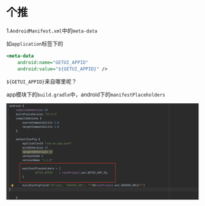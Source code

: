 # 个推

1.`AndroidManifest.xml`中的`meta-data`

如`application`标签下的

```xml
<meta-data
    android:name="GETUI_APPID"
    android:value="${GETUI_APPID}" />
```

`${GETUI_APPID}`来自哪里呢？

app模块下的`build.gradle`中，android下的`manifestPlaceholders`

![001](https://github.com/winfredzen/Android-Basic/blob/master/%E7%AC%AC%E4%B8%89%E6%96%B9/images/001.png)



